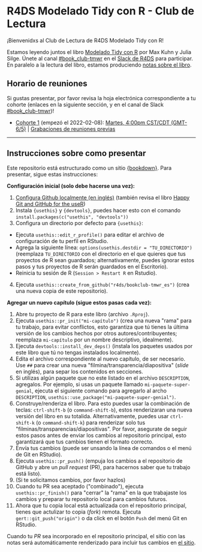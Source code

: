 # R4DS Modelado Tidy con R - Club de Lectura

¡Bienvenidxs al Club de Lectura de R4DS Modelado Tidy con R!

Estamos leyendo juntos el libro [Modelado Tidy con R](https://www.tmwr.org/) por Max Kuhn y Julia Silge.
Únete al canal [#book_club-tmwr](https://rfordatascience.slack.com/archives/C01H9SLA48M) en el [Slack de R4DS](https://r4ds.io/join) para participar.
En paralelo a la lectura del libro, estamos produciendo [notas sobre el libro](https://r4ds.github.io/bookclub-tmwr_es/).

## Horario de reuniones

Si gustas presentar, por favor revisa la hoja electrónica correspondiente a tu cohorte (enlaces en la siguiente sección, y en el canal de Slack [#book_club-tmwr](https://rfordatascience.slack.com/archives/C01H9SLA48M))!

- [Cohorte 1](https://docs.google.com/spreadsheets/d/1apDY5yyimVUwebhZvTwM3P7Pysa9ztZvj4EUF_KFVdw/edit#gid=0) (empezó el 2022-02-08): [Martes, 4:00pm CST/CDT (GMT-6/5)](https://www.timeanddate.com/worldclock/converter.html?iso=20220531T210000&p1=24) | [Grabaciones de reuniones previas](https://www.youtube.com/playlist?list=PL3x6DOfs2NGhd1Gli-IANpVZ9z6Zz5AAu)


<hr>  

## Instrucciones sobre como presentar

Este repositorio está estructurado como un sitio [{bookdown}](https://CRAN.R-project.org/package=bookdown).
Para presentar, sigue estas instrucciones:

**Configuración inicial (solo debe hacerse una vez):**

1. [Configura Github localmente (en inglés)](https://www.youtube.com/watch?v=hNUNPkoledI) (también revisa el libro [Happy Git and GitHub for the useR](https://happygitwithr.com/github-acct.html))
2. Instala `{usethis}` y `{devtools}`, puedes hacer esto con el comando `install.packages(c("usethis", "devtools"))`
3. Configura un directorio por defecto para `{usethis}`:
  - Ejecuta `usethis::edit_r_profile()` para editar el archivo de configuración de tu perfil en RStudio.
  - Agrega la siguiente línea: `options(usethis.destdir = "TU_DIRECTORIO")` (reemplaza `TU_DIRECTORIO` con el directorio en el que quieres que tus proyectos de R sean guardados; alternativamente, puedes ignorar estos pasos y tus proyectos de R serán guardados en el Escritorio).
  - Reinicia tu sesión de R (`Session > Restart R` en Rstudio).
4. Ejecuta `usethis::create_from_github("r4ds/bookclub-tmwr_es")` (crea una nueva copia de este repositorio).

**Agregar un nuevo capítulo (sigue estos pasas cada vez):**

1. Abre tu proyecto de R para este libro (archivo `.Rproj`).
2. Ejecuta `usethis::pr_init("mi-capítulo")` (crea una nueva "rama" para tu trabajo, para evitar conflictos, esto garantiza que tú tienes la última versión de los cambios hechos por otros autores/contribuyentes; reemplaza `mi-capítulo` por un nombre descriptivo, idealmente).
3. Ejecuta `devtools::install_dev_deps()` (instala los paquetes usados por este libro que tú no tengas instalados localmente).
4. Edita el archivo correspondiente al nuevo capítulo, de ser necesario. Use `##` para crear una nueva "filmina/transparencia/diapositiva" (*slide* en inglés), para separ los contenidos en secciones.
5. Si utilizas algún paquete que no este listado en el archivo `DESCRIPTION`, agregalos. Por ejemplo, si usas un paquete llamado `mi-paquete-super-genial`, ejecuta el siguiente comando para agregarlo al archo `DESCRIPTION`, `usethis::use_package("mi-paquete-super-genial")`.
6. Construye/renderiza el libro. Para esto puedes usar la combinación de teclas: `ctrl-shift-b` (o `command-shift-b`), estos renderizaran una nueva versión del libro en su totalida. Alternativamente, puedes usar `ctrl-shift-k` (o `command-shift-k`) para renderizar solo tus "filminas/transparencias/diapositivas". Por favor, asegurate de seguir estos pasos antes de enviar los cambios al repositorio principal, esto garantizará que tus cambios tienen el formato correcto.
7. Envía tus cambios (puede ser unsando la línea de comandos o el menú de Git en RStudio).
8. Ejecuta `usethis::pr_push()` (empuja los cambios a el repositorio de GitHub y abre un *pull request* (PR), para hacernos saber que tu trabajo está listo).
9. (Si te solicitamos cambios, por favor hazlos)
10. Cuando tu PR sea aceptado ("combinado"), ejecuta `usethis::pr_finish()` para "cerrar" la "rama" en la que trabajaste los cambios y preparar tu repositorio local para cambios futuros.
11. Ahora que tu copia local está actualizada con el repositorio principal, tienes que actulizar to copia (*fork*) remota. Ejecuta `gert::git_push("origin")` o da click en el botón `Push` del menú Git en RStudio.

Cuando tu *PR* sea incorporado en el repositorio principal, el sitio con las notas será automáticamente renderizado para incluir tus cambios en [el sitio](https://r4ds.github.io/bookclub-tmwr_es/).
